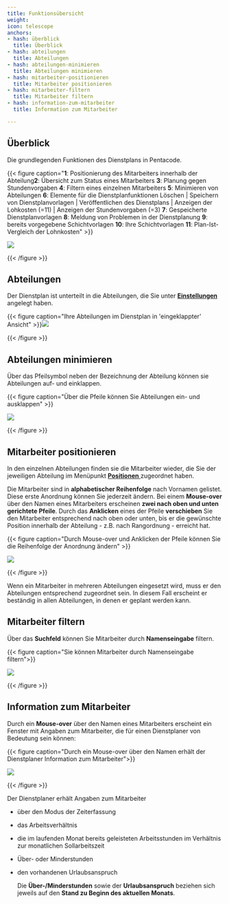 ```yaml
---
title: Funktionsübersicht
weight: 
icon: telescope
anchors:
- hash: überblick
  title: Überblick
- hash: abteilungen
  title: Abteilungen
- hash: abteilungen-minimieren
  title: Abteilungen minimieren
- hash: mitarbeiter-positionieren
  title: Mitarbeiter positionieren
- hash: mitarbeiter-filtern
  title: Mitarbeiter filtern
- hash: information-zum-mitarbeiter
  title: Information zum Mitarbeiter

---
```

## Überblick

Die grundlegenden Funktionen des Dienstplans in Pentacode.

{{< figure caption="**1**: Positionierung des Mitarbeiters innerhalb der Abteilung**2**: Übersicht zum Status eines Mitarbeiters **3**: Planung gegen Stundenvorgaben **4**: Filtern eines einzelnen Mitarbeiters **5**: Minimieren von Abteilungen **6**: Elemente für die Dienstplanfunktionen Löschen | Speichern von Dienstplanvorlagen | Veröffentlichen des Dienstplans | Anzeigen der Lohkosten (=11) | Anzeigen der Stundenvorgaben (=3) **7**: Gespeicherte Dienstplanvorlagen **8**: Meldung von Problemen in der Dienstplanung **9**: bereits vorgegebene Schichtvorlagen **10**: Ihre Schichtvorlagen **11**: Plan-Ist-Vergleich der Lohnkosten" >}}

![](/uploads/ubersicht.png)

{{< /figure >}}

## Abteilungen

Der Dienstplan ist unterteilt in die Abteilungen, die Sie unter [**Einstellungen** ](/hilfe/handbuch/einstellungen/arbeitsbereiche/#)angelegt haben.

{{< figure caption="Ihre Abteilungen im Dienstplan in 'eingeklappter' Ansicht" >}}![](/uploads/abt-eingeklappt.png)

{{< /figure >}}

## Abteilungen minimieren

Über das Pfeilsymbol neben der Bezeichnung der Abteilung können sie Abteilungen auf- und einklappen.

{{< figure caption="Über die Pfeile können Sie Abteilungen ein- und ausklappen" >}}

![](/uploads/abt-aufgeklappt.png)

{{< /figure >}}

## Mitarbeiter positionieren

In den einzelnen Abteilungen finden sie die Mitarbeiter wieder, die Sie der jeweiligen Abteilung im Menüpunkt [**Positionen** ](/hilfe/handbuch/mitarbeiter-alle/positionen/)zugeordnet haben.

Die Mitarbeiter sind in **alphabetischer Reihenfolge** nach Vornamen gelistet. Diese erste Anordnung können Sie jederzeit ändern. Bei einem **Mouse-over** über den Namen eines Mitarbeiters erscheinen **zwei nach oben und unten gerichtete Pfeile**. Durch das **Anklicken** eines der Pfeile **verschieben** Sie den Mitarbeiter entsprechend nach oben oder unten, bis er die gewünschte Position innerhalb der Abteilung - z.B. nach Rangordnung - erreicht hat.

{{< figure caption="Durch Mouse-over und Anklicken der Pfeile können Sie die Reihenfolge der Anordnung ändern" >}}

![](/uploads/ma-verschieben.png)

{{< /figure >}}

Wenn ein Mitarbeiter in mehreren Abteilungen eingesetzt wird, muss er den Abteilungen entsprechend zugeordnet sein. In diesem Fall erscheint er beständig in allen Abteilungen, in denen er geplant werden kann.

## Mitarbeiter filtern

Über das **Suchfeld** können Sie Mitarbeiter durch **Namenseingabe** filtern.

{{< figure caption="Sie können Mitarbeiter durch Namenseingabe filtern">}}

![](/uploads/ma-filtern.png)

{{< /figure >}}

## Information zum Mitarbeiter

Durch ein **Mouse-over** über den Namen eines Mitarbeiters erscheint ein Fenster mit Angaben zum Mitarbeiter, die für einen Dienstplaner von Bedeutung sein können:

{{< figure caption="Durch ein Mouse-over über den Namen erhält der Dienstplaner Information zum Mitarbeiter">}}

![](/uploads/ma-info.png)

{{< /figure >}}

Der Dienstplaner erhält Angaben zum Mitarbeiter

* über den Modus der Zeiterfassung
* das Arbeitsverhältnis
* die im laufenden Monat bereits geleisteten Arbeitsstunden im Verhältnis zur monatlichen Sollarbeitszeit
* Über- oder Minderstunden
* den vorhandenen Urlaubsanspruch

  Die **Über-/Minderstunden** sowie der **Urlaubsanspruch** beziehen sich jeweils auf den **Stand zu Beginn des aktuellen Monats**.